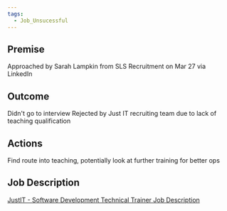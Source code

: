 ```yaml
---
tags:
  - Job_Unsucessful
---
```


## Premise
Approached by Sarah Lampkin from SLS Recruitment on Mar 27 via LinkedIn
## Outcome
Didn't go to interview
Rejected by Just IT recruiting team due to lack of teaching qualification

## Actions
Find route into teaching, potentially look at further training for better ops

## Job Description
[JustIT - Software Development Technical Trainer Job Description](Job%20Descriptions/JustIT%20-%20Software%20Development%20Technical%20Trainer%20Job%20Description.md)